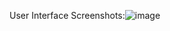 
User Interface Screenshots:![image](https://github.com/saiprasanthg/FileFlow/assets/16273021/8d51f2df-589e-4522-a533-c5561fb9bab7)
